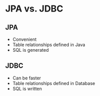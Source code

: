 # JPA vs. JDBC
## JPA
- Convenient
- Table relationships defined in Java
- SQL is generated

## JDBC
- Can be faster
- Table relationships defined in Database
- SQL is written
